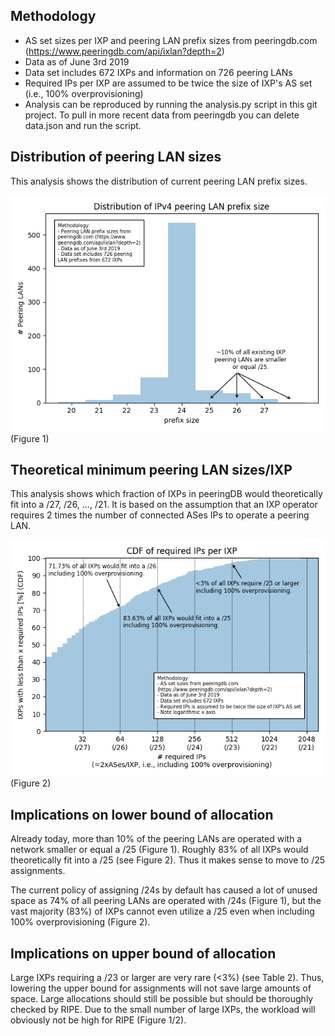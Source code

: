 Methodology
-----------

- AS set sizes per IXP and peering LAN prefix sizes from peeringdb.com (https://www.peeringdb.com/api/ixlan?depth=2)
- Data as of June 3rd 2019
- Data set includes 672 IXPs and information on 726 peering LANs 
- Required IPs per IXP are assumed to be twice the size of IXP's AS set (i.e., 100% overprovisioning)
- Analysis can be reproduced by running the analysis.py script in this git project. To pull in more recent data from
peeringdb you can delete data.json and run the script.

Distribution of peering LAN sizes
---------------------------------

This analysis shows the distribution of current peering LAN prefix sizes.

![peering LAN prefix size distribution](peering_lan_prefix_size.png)
(Figure 1)

<!---
Corresponding data:

```
+---------------+------------------+----------------------+----------------------+--------------------------+
| Prefix size   |   # Peering LANs |   # Peering LANs cum | # Peering LANs rel   | # Peering LANs rel cum   |
|---------------+------------------+----------------------+----------------------+--------------------------|
| /20           |                2 |                    2 | 0.28%                | 0.28%                    |
| /21           |                8 |                   10 | 1.10%                | 1.38%                    |
| /22           |               25 |                   35 | 3.44%                | 4.82%                    |
| /23           |               76 |                  111 | 10.47%               | 15.29%                   |
| /24           |              536 |                  647 | 73.83%               | 89.12%                   |
| /25           |               38 |                  685 | 5.23%                | 94.35%                   |
| /26           |               29 |                  714 | 3.99%                | 98.35%                   |
| /27           |               11 |                  725 | 1.52%                | 99.86%                   |
| /28           |                1 |                  726 | 0.14%                | 100.00%                  |
+---------------+------------------+----------------------+----------------------+--------------------------+
(Table 1)
```
-->

Theoretical minimum peering LAN sizes/IXP
-----------------------------------------

This analysis shows which fraction of IXPs in peeringDB would theoretically fit into a /27, /26, ..., /21. It is based
on the assumption that an IXP operator requires 2 times the number of connected ASes IPs to operate a peering LAN.

![peering LAN prefix size distribution](required_ips_per_ixp.png)
(Figure 2)

<!---
```
+------------------+--------------------+----------+--------------+------------+----------------+
| # req. IPs/IXP   | min. prefix size   |   # IXPs |   # IXPs cum | IXPs rel   | IXPs rel cum   |
|------------------+--------------------+----------+--------------+------------+----------------|
| <32              | </27               |      398 |          398 | 59.23%     | 59.23%         |
| 64               | /26                |       84 |          482 | 12.50%     | 71.73%         |
| 128              | /25                |       80 |          562 | 11.90%     | 83.63%         |
| 256              | /24                |       62 |          624 | 9.23%      | 92.86%         |
| 512              | /23                |       31 |          655 | 4.61%      | 97.47%         |
| 1024             | /22                |       14 |          669 | 2.08%      | 99.55%         |
| >=2048           | >=/21              |        3 |          672 | 0.45%      | 100.00%        |
+------------------+--------------------+----------+--------------+------------+----------------+
(Table 2)
```
-->

Implications on lower bound of allocation
-----------------------------------------

Already today, more than 10% of the peering LANs are operated with a network smaller or equal a /25 (Figure 1). Roughly
83% of all IXPs would theoretically fit into a /25 (see Figure 2). Thus it makes sense to move to /25 assignments.
 
The current policy of assigning /24s by default has caused a lot of unused space as 74% of all peering LANs are operated 
with /24s (Figure 1), but the vast majority (83%) of IXPs cannot even utilize a /25 even when including 100% 
overprovisioning (Figure 2).

Implications on upper bound of allocation
-----------------------------------------

Large IXPs requiring a /23 or larger are very rare (<3%) (see Table 2). Thus, lowering the upper bound for assignments 
will not save large amounts of space. Large allocations should still be possible but should be thoroughly checked by 
RIPE. Due to the small number of large IXPs, the workload will obviously not be high for RIPE (Figure 1/2).
